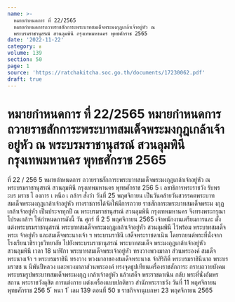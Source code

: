 ```yaml
---
name: >-
  หมายกำหนดการ ที่ 22/2565
  หมายกำหนดการถวายราชสักการะพระบาทสมเด็จพระมงกุฎเกล้าเจ้าอยู่หัว ณ
  พระบรมราชานุสรณ์ สวนลุมพินี กรุงเทพมหานคร พุทธศักราช 2565
date: '2022-11-22'
category: ข
volume: 139
section: 50
page: 1
source: 'https://ratchakitcha.soc.go.th/documents/17230062.pdf'
draft: true
---
```


# หมายกำหนดการ ที่ 22/2565 หมายกำหนดการถวายราชสักการะพระบาทสมเด็จพระมงกุฎเกล้าเจ้าอยู่หัว ณ พระบรมราชานุสรณ์ สวนลุมพินี กรุงเทพมหานคร พุทธศักราช 2565

ที่ 22 / 256 5 หมายกำหนดการ ถวายราชสักการะพระบาทสมเด็จพระมงกุฎเกล้าเจ้าอยู่หัว ณ พระบรมราชานุสรณ์ สวนลุมพินี กรุงเทพมหานคร พุทธศักราช 256 5 เ ลขาธิการพระราชวัง รับพร ะบร มราช โ องการ เ หนือ เ กล้าฯ สั่งว่า วันที่ 25 พฤศจิกายน เป็นวันคล้ายวันสวรรคตพระบาทสมเด็จพระมงกุฎเกล้าเจ้าอยู่หัว ทางราชการได้จัดให้มีการถวาย ราชสักการะพระบาทสมเด็จพระม งกุฎเกล้าเจ้าอยู่หัว เป็นประจาทุกปี ณ พระบรมราชานุสรณ์ สวนลุมพินี กรุงเทพมหานคร จึงทรงพระกรุณาโปรดเกล้าฯ ให้กำหนดการดังนี้ วัน ศุกร์ ที่ 2 5 พฤศจิกายน 2565 เจ้าพนักงานเตรียมการและ ตั้ง แต่งพระบรมราชานุสรณ์ พระบาทสมเด็จพระมงกุฎเกล้าเจ้าอยู่หัว สวนลุมพินี ไว้พร้อม พระบาทสมเด็จพระเ จ้าอยู่หัว และสมเด็จพระนางเจ้า ฯ พระบรมราชินี เสด็จพระราชดาเนิน โดยรถยนต์พระที่นั่งจากโรงเรียนวชิราวุธวิทยาลัย ไปยังพระบรมราชานุสรณ์ พระบาทสมเด็จ พระมงกุฎเกล้าเจ้าอยู่หัว สวนลุมพินี เวลา 18 นาฬิกา พระบาทสมเด็จพระเจ้าอยู่หัว ทรงวางพวงมาลา ส่วนพระองค์ สมเด็จพระนางเจ้า ฯ พระบรมราชินี ทรงวาง พวงมาลาของสมเด็จพระนางเ จ้าสิริกิติ์ พระบรมราชินีนาถ พระบรมราชช น นีพันปีหลวง และพวงมาลาส่วนพระองค์ ทรงจุดธูปเทียนเครื่องราชสักการะ กราบถวายบังคมพระบรมรูปพระบาทสมเด็จพระมงกุฎ เกล้าเจ้าอยู่หัว แล้วเสด็จ พระราชดาเนิน กลับ พระที่นั่งอัมพรสถาน พระราชวังดุสิต การแต่งกาย แต่งเครื่องแบบปกติขาว สำนักพระราชวัง วันที่ 11 พฤศจิกายน พุทธศักราช 256 5 ้ หนา 1 ่ เลม 139 ตอนที่ 50 ข ราชกิจจานุเบกษา 23 พฤศจิกายน 2565
